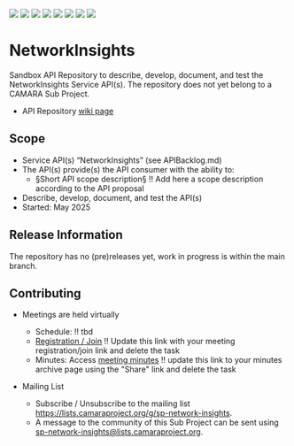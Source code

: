 <a href="https://github.com/camaraproject/NetworkInsights/commits/" title="Last Commit"><img src="https://img.shields.io/github/last-commit/camaraproject/NetworkInsights?style=plastic"></a>
<a href="https://github.com/camaraproject/NetworkInsights/issues" title="Open Issues"><img src="https://img.shields.io/github/issues/camaraproject/NetworkInsights?style=plastic"></a>
<a href="https://github.com/camaraproject/NetworkInsights/pulls" title="Open Pull Requests"><img src="https://img.shields.io/github/issues-pr/camaraproject/NetworkInsights?style=plastic"></a>
<a href="https://github.com/camaraproject/NetworkInsights/graphs/contributors" title="Contributors"><img src="https://img.shields.io/github/contributors/camaraproject/NetworkInsights?style=plastic"></a>
<a href="https://github.com/camaraproject/NetworkInsights" title="Repo Size"><img src="https://img.shields.io/github/repo-size/camaraproject/NetworkInsights?style=plastic"></a>
<a href="https://github.com/camaraproject/NetworkInsights/blob/main/LICENSE" title="License"><img src="https://img.shields.io/badge/License-Apache%202.0-green.svg?style=plastic"></a>
<a href="https://github.com/camaraproject/NetworkInsights/releases/latest" title="Latest Release"><img src="https://img.shields.io/github/release/camaraproject/NetworkInsights?style=plastic"></a>
<a href="https://github.com/camaraproject/Governance/blob/main/ProjectStructureAndRoles.md" title="Sandbox API Repository"><img src="https://img.shields.io/badge/Sandbox%20API%20Repository-yellow?style=plastic"></a>

# NetworkInsights

Sandbox API Repository to describe, develop, document, and test the NetworkInsights Service API(s). The repository does not yet belong to a CAMARA Sub Project.

* API Repository [wiki page](https://lf-camaraproject.atlassian.net/wiki/x/fQCoBg)

## Scope

* Service API(s) “NetworkInsights” (see APIBacklog.md) 
* The API(s) provide(s) the API consumer with the ability to:  
  * §Short API scope description§ !! Add here a scope description according to the API proposal
* Describe, develop, document, and test the API(s)
* Started: May 2025
<!-- * Incubating stage since: {{incubation date}} --> 

## Release Information

The repository has no (pre)releases yet, work in progress is within the main branch.
<!-- Optional: an explicit listing of the latest (pre-)release with additional information, e.g. links to the API definitions -->
<!-- In addition use/uncomment one or multiple the following alternative options when becoming applicable -->
<!-- Pre-releases of this sub project are available in https://github.com/camaraproject/NetworkInsights/releases -->
<!-- The latest public release is available here: https://github.com/camaraproject/NetworkInsights/releases/latest -->
<!-- For changes see [CHANGELOG.md](https://github.com/camaraproject/NetworkInsights/blob/main/CHANGELOG.md) -->

## Contributing

* Meetings are held virtually <!-- for new, independent Sandbox API repositories request a meeting link from the LF admin team or replace the information with the existing meeting information of the Sub Project -->

  * Schedule: !! tbd
  * [Registration / Join](https://zoom-lfx.platform.linuxfoundation.org/meetings/telcoapi) !! Update this link with your meeting registration/join link and delete the task
  * Minutes: Access [meeting minutes](https://lf-camaraproject.atlassian.net/wiki/x/fQCoBg) !! update this link to your minutes archive page using the "Share" link and delete the task

* Mailing List
  <!-- Note: the `mailinglistname` is either already existing (for API Repositories within a Sub Projects) or will be created by the CAMARA Admin Team. -->
  * Subscribe / Unsubscribe to the mailing list <https://lists.camaraproject.org/g/sp-network-insights>.
  * A message to the community of this Sub Project can be sent using <sp-network-insights@lists.camaraproject.org>.
